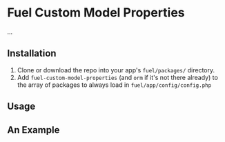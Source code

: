 # Fuel Custom Model Properties

...

## Installation
1. Clone or download the repo into your app's `fuel/packages/` directory.
2. Add `fuel-custom-model-properties` (and `orm` if it's not there already) to the array of packages to always load in `fuel/app/config/config.php`

## Usage



## An Example
